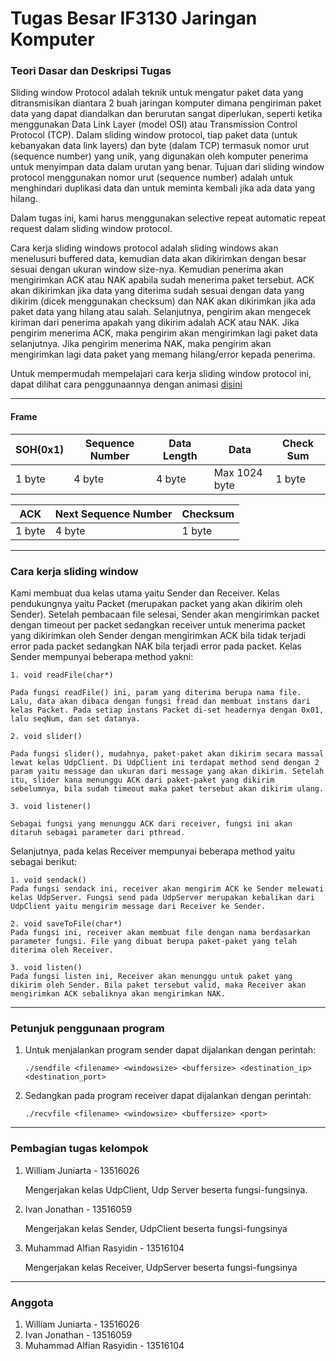 # Tugas Besar IF3130 Jaringan Komputer

### Teori Dasar dan Deskripsi Tugas
Sliding window Protocol adalah teknik untuk mengatur paket data yang ditransmisikan diantara 2 buah jaringan komputer dimana pengiriman paket data yang dapat diandalkan dan berurutan sangat diperlukan, seperti ketika menggunakan Data Link Layer (model OSI) atau Transmission Control Protocol (TCP). 
Dalam sliding window protocol, tiap paket data (untuk kebanyakan data link layers) dan byte (dalam TCP) termasuk nomor urut (sequence number) yang unik, yang digunakan oleh komputer penerima untuk menyimpan data dalam urutan yang benar. Tujuan dari sliding window protocol menggunakan nomor urut (sequence number) adalah untuk menghindari duplikasi data dan untuk meminta kembali jika ada data yang hilang. 

Dalam tugas ini, kami harus menggunakan selective repeat automatic repeat request dalam sliding window protocol.

Cara kerja sliding windows protocol adalah sliding windows akan menelusuri buffered data, kemudian data akan dikirimkan dengan besar sesuai dengan ukuran window size-nya. Kemudian penerima akan mengirimkan ACK atau NAK apabila sudah menerima paket tersebut. ACK akan dikirimkan jika data yang diterima sudah sesuai dengan data yang dikirim (dicek menggunakan checksum) dan NAK akan dikirimkan jika ada paket data yang hilang atau salah. Selanjutnya, pengirim akan mengecek kiriman dari penerima apakah yang dikirim adalah ACK atau NAK. Jika pengirim menerima ACK, maka pengirim akan mengirimkan lagi paket data selanjutnya. Jika pengirim menerima NAK, maka pengirim akan mengirimkan lagi data paket yang memang hilang/error kepada penerima.

Untuk mempermudah mempelajari cara kerja sliding window protocol ini, dapat dilihat cara penggunaannya dengan animasi [disini](http://www.ccs-labs.org/teaching/rn/animations/gbn_sr/)

---
#### Frame
SOH(0x1)|Sequence Number|Data Length|Data|Check Sum
---|---|---|---|---
1 byte|4 byte|4 byte|Max 1024 byte|1 byte


ACK|Next Sequence Number|Checksum
---|---|---
1 byte|4 byte|1 byte

---
    
### Cara kerja sliding window
Kami membuat dua kelas utama yaitu Sender dan Receiver. Kelas pendukungnya yaitu Packet (merupakan packet yang akan dikirim oleh Sender). Setelah pembacaan file selesai, Sender akan mengirimkan packet dengan timeout per packet sedangkan receiver untuk menerima packet yang dikirimkan oleh Sender dengan mengirimkan ACK bila tidak terjadi error pada packet sedangkan NAK bila terjadi error pada packet. Kelas Sender mempunyai beberapa method yakni:

    1. void readFile(char*)
    
    Pada fungsi readFile() ini, param yang diterima berupa nama file. Lalu, data akan dibaca dengan fungsi fread dan membuat instans dari kelas Packet. Pada setiap instans Packet di-set headernya dengan 0x01, lalu seqNum, dan set datanya.

    2. void slider()
    
    Pada fungsi slider(), mudahnya, paket-paket akan dikirim secara massal lewat kelas UdpClient. Di UdpClient ini terdapat method send dengan 2 param yaitu message dan ukuran dari message yang akan dikirim. Setelah itu, slider kana menunggu ACK dari paket-paket yang dikirim sebelumnya, bila sudah timeout maka paket tersebut akan dikirim ulang.

    3. void listener()
    
    Sebagai fungsi yang menunggu ACK dari receiver, fungsi ini akan ditaruh sebagai parameter dari pthread.

Selanjutnya, pada kelas Receiver mempunyai beberapa method yaitu sebagai berikut:
    
    1. void sendack()
    Pada fungsi sendack ini, receiver akan mengirim ACK ke Sender melewati kelas UdpServer. Fungsi send pada UdpServer merupakan kebalikan dari UdpClient yaitu mengirim message dari Receiver ke Sender. 
    
    2. void saveToFile(char*)
    Pada fungsi ini, receiver akan membuat file dengan nama berdasarkan parameter fungsi. File yang dibuat berupa paket-paket yang telah diterima oleh Receiver.
    
    3. void listen()
    Pada fungsi listen ini, Receiver akan menunggu untuk paket yang dikirim oleh Sender. Bila paket tersebut valid, maka Receiver akan mengirimkan ACK sebaliknya akan mengirimkan NAK.

---
### Petunjuk penggunaan program

1. Untuk menjalankan program sender dapat dijalankan dengan perintah:
      ```
      ./sendfile <filename> <windowsize> <buffersize> <destination_ip> <destination_port>
      ```
2. Sedangkan pada program receiver dapat dijalankan dengan perintah:
    ```
    ./recvfile <filename> <windowsize> <buffersize> <port>
    ```
---
### Pembagian tugas kelompok
1. William Juniarta - 13516026

   Mengerjakan kelas UdpClient, Udp Server beserta fungsi-fungsinya.
2. Ivan Jonathan - 13516059
    
    Mengerjakan kelas Sender, UdpClient beserta fungsi-fungsinya
3. Muhammad Alfian Rasyidin - 13516104

     Mengerjakan kelas Receiver, UdpServer beserta fungsi-fungsinya

---
### Anggota
1. William Juniarta         - 13516026
2. Ivan Jonathan            - 13516059
3. Muhammad Alfian Rasyidin - 13516104
